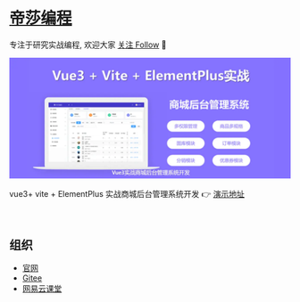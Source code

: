 # [帝莎编程](http://dishaxy.dishait.cn/)

专注于研究实战编程, 欢迎大家 [关注 Follow](https://github.com/users/follow?target=dishait) 
👀

![Vue3实战商城后台管理系统开发](../static/Vue3%E5%AE%9E%E6%88%98%E5%95%86%E5%9F%8E%E5%90%8E%E5%8F%B0%E7%AE%A1%E7%90%86%E7%B3%BB%E7%BB%9F%E5%BC%80%E5%8F%91.png)

vue3+ vite + ElementPlus 实战商城后台管理系统开发 👉 [演示地址](http://shopadmin.dishawang.com)

<br />

## 组织

- [官网](http://dishaxy.dishait.cn/)
- [Gitee](https://gitee.com/dishait)
- [网易云课堂](https://study.163.com/provider/480000001892585/index.htm?share=2&shareId=480000001892585)
